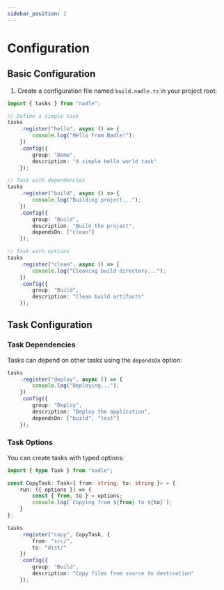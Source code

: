 ```yaml
---
sidebar_position: 2
---
```


# Configuration

## Basic Configuration

1. Create a configuration file named `build.nadle.ts` in your project root:

```typescript
import { tasks } from "nadle";

// Define a simple task
tasks
	.register("hello", async () => {
		console.log("Hello from Nadle!");
	})
	.config({
		group: "Demo",
		description: "A simple hello world task"
	});

// Task with dependencies
tasks
	.register("build", async () => {
		console.log("Building project...");
	})
	.config({
		group: "Build",
		description: "Build the project",
		dependsOn: ["clean"]
	});

// Task with options
tasks
	.register("clean", async () => {
		console.log("Cleaning build directory...");
	})
	.config({
		group: "Build",
		description: "Clean build artifacts"
	});
```

## Task Configuration

### Task Dependencies

Tasks can depend on other tasks using the `dependsOn` option:

```typescript
tasks
	.register("deploy", async () => {
		console.log("Deploying...");
	})
	.config({
		group: "Deploy",
		description: "Deploy the application",
		dependsOn: ["build", "test"]
	});
```

### Task Options

You can create tasks with typed options:

```typescript
import { type Task } from "nadle";

const CopyTask: Task<{ from: string; to: string }> = {
	run: ({ options }) => {
		const { from, to } = options;
		console.log(`Copying from ${from} to ${to}`);
	}
};

tasks
	.register("copy", CopyTask, {
		from: "src/",
		to: "dist/"
	})
	.config({
		group: "Build",
		description: "Copy files from source to destination"
	});
```
